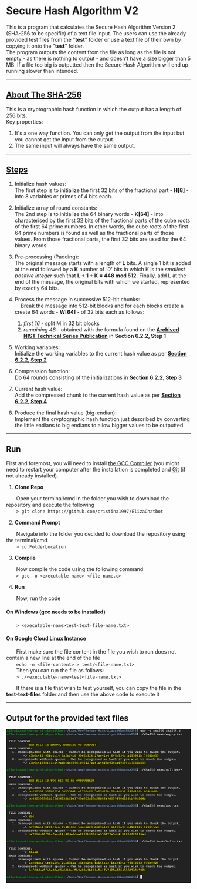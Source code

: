# Secure Hash Algorithm V2

This is a program that calculates the Secure Hash Algorithm Version 2 (SHA-256 to be specific) of a text file input. 
The users can use the already provided test files from the "**test**" folder or use a text file of their own by copying it onto the "**test**" folder. </br>
The program outputs the content from the file as long as the file is not empty - as there is nothing to output - and doesn't have a size bigger than 5 MB. If a file too big is outputted then the Secure Hash Algorithm will end up running slower than intended.

***

## [About The SHA-256](https://www.google.ie/url?sa=t&rct=j&q=&esrc=s&source=web&cd=1&cad=rja&uact=8&ved=2ahUKEwiY4O2Vpa3hAhXhQxUIHRNRCTgQFjAAegQIAxAC&url=https%3A%2F%2Fwww.researchgate.net%2Ffile.PostFileLoader.html%3Fid%3D534b393ad3df3e04508b45ad%26assetKey%3DAS%253A273514844622849%25401442222429260&usg=AOvVaw1TvK13udFN1J1ZwmfGiRWs)
This is a cryptographic hash function in which the output has a length of 256 bits. </br>
Key properties:
1. It's a one way function. You can only get the output from the input but you cannot get the input from the output.
2. The same input will always have the same output.

***

## [Steps](https://en.wikipedia.org/wiki/SHA-2)
1. Initialize hash values: </br>
The first step is to initialize the first 32 bits of the fractional part - **H[8]** - into 8 variables or primes of 4 bits each.

2. Initialize array of round constants: </br>
The 2nd step is to initialize the 64 binary words - **K[64]** - into characterised by the first 32 bits of the fractional parts of the cube roots of the first 64 prime numbers. In other words, the cube roots of the first 64 prime numbers is found as well as the fractional parts of those values. From those fractional parts, the first 32 bits are used for the 64 binary words.

3. Pre-processing (Padding): </br>
The original message starts with a length of **L** bits. A single 1 bit is added at the end followed by a **K** number of *'0'* bits in which K is the *smallest positive integer* such that **L + 1 + K = 448 mod 512**. Finally, add **L** at the end of the message, the original bits with which we started, represented by exactly 64 bits.

4. Process the message in successive 512-bit chunks: </br>
&nbsp;&nbsp;&nbsp;&nbsp;Break the message into 512-bit blocks and for each blocks create a create 64 words - **W[64]** - of 32 bits each as follows:
      1. *first 16* - split M in 32 bit blocks
      2. *remaining 48* - obtained with the formula found on the **[Archived NIST Technical Series Publication](https://ws680.nist.gov/publication/get_pdf.cfm?pub_id=910977)** in **Section 6.2.2, Step 1**

5. Working variables: </br>
Initialize the working variables to the current hash value as per **[Section 6.2.2, Step 2](https://ws680.nist.gov/publication/get_pdf.cfm?pub_id=910977)**

6. Compression function: </br>
Do 64 rounds consisting of the initializations in **[Section 6.2.2, Step 3](https://ws680.nist.gov/publication/get_pdf.cfm?pub_id=910977)**

7. Current hash value: </br>
Add the compressed chunk to the current hash value as per **[Section 6.2.2, Step 4](https://ws680.nist.gov/publication/get_pdf.cfm?pub_id=910977)**

9. Produce the final hash value (big-endian): </br>
Implement the cryptographic hash function just described by converting the little endians to big endians to allow bigger values to be outputted.

***

## Run
First and foremost, you will need to install [the GCC Compiler](http://www.codebind.com/cprogramming/install-mingw-windows-10-gcc/) (you might need to restart your computer after the installation is completed and [Git](https://git-scm.com/book/en/v2/Getting-Started-Installing-Git) (if not already installed).

1. **Clone Repo**

&nbsp;&nbsp;&nbsp;&nbsp;&nbsp;&nbsp;&nbsp;Open your terminal/cmd in the folder you wish to download the repository and execute the following </br>
&nbsp;&nbsp;&nbsp;&nbsp;&nbsp;&nbsp;&nbsp;```> git clone https://github.com/cristina1997/ElizaChatbot```

2. **Command Prompt**

&nbsp;&nbsp;&nbsp;&nbsp;&nbsp;&nbsp;&nbsp;Navigate into the folder you decided to download the repository using the terminal/cmd </br>
&nbsp;&nbsp;&nbsp;&nbsp;&nbsp;&nbsp;&nbsp;```> cd FolderLocation```

3. **Compile**

&nbsp;&nbsp;&nbsp;&nbsp;&nbsp;&nbsp;&nbsp;Now compile the code using the following command </br>
&nbsp;&nbsp;&nbsp;&nbsp;&nbsp;&nbsp;&nbsp;```> gcc -o <executable-name> <file-name.c>``` 

4. **Run**

&nbsp;&nbsp;&nbsp;&nbsp;&nbsp;&nbsp;&nbsp;Now, run the code

#### On Windows (gcc needs to be installed)
&nbsp;&nbsp;&nbsp;&nbsp;&nbsp;&nbsp;&nbsp;```> <executable-name>test<text-file-name.txt>``` </br>

#### On Google Cloud Linux Instance
&nbsp;&nbsp;&nbsp;&nbsp;&nbsp;&nbsp;&nbsp;First make sure the file content in the file you wish to run does not contain a new line at the end of the file </br>
&nbsp;&nbsp;&nbsp;&nbsp;&nbsp;&nbsp;&nbsp;```echo -n <file-content> > test/<file-name.txt>```</br>
&nbsp;&nbsp;&nbsp;&nbsp;&nbsp;&nbsp;&nbsp;Then you can run the file as follows: </br>
&nbsp;&nbsp;&nbsp;&nbsp;&nbsp;&nbsp;&nbsp;```> ./<executable-name>test<file-name.txt>``` </br>

&nbsp;&nbsp;&nbsp;&nbsp;&nbsp;&nbsp;&nbsp;If there is a file that wish to test yourself, you can copy the file in the **test-text-files** folder and then use the above code to execute it

***

## Output for the provided text files
![alt text](https://github.com/cristina1997/Secure-Hash-Algorithm/blob/master/SHA256/images/sha256-outputs.PNG)
